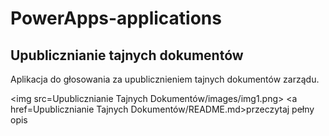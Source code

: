 # PowerApps-applications

## Upublicznianie tajnych dokumentów
Aplikacja do głosowania za upublicznieniem tajnych dokumentów zarządu.

<img src=Upublicznianie Tajnych Dokumentów/images/img1.png>
<a href=Upublicznianie Tajnych Dokumentów/README.md>przeczytaj pełny opis</a>